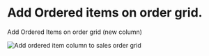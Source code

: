 # Add Ordered items on order grid. 
Add Ordered Items on order grid (new column)


![Add ordered item column to sales order grid](https://user-images.githubusercontent.com/78853784/131563008-b66af90b-0d9b-4f6e-983b-c2438ec6d3ab.png?raw=true)
